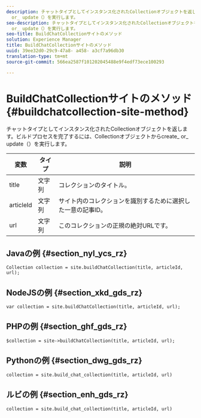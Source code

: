 ```yaml
---
description: チャットタイプとしてインスタンス化されたCollectionオブジェクトを返します。ビルドプロセスを完了するには、Collectionオブジェクトからcreate_
  or_ update（）を実行します。
seo-description: チャットタイプとしてインスタンス化されたCollectionオブジェクトを返します。ビルドプロセスを完了するには、Collectionオブジェクトからcreate_
  or_ update（）を実行します。
seo-title: BuildChatCollectionサイトのメソッド
solution: Experience Manager
title: BuildChatCollectionサイトのメソッド
uuid: 39ee32d0-29c9-47a8- a458- a3cf7a96db30
translation-type: tm+mt
source-git-commit: 566ea2587f101202045488e9f4edf73ece100293

---
```



# BuildChatCollectionサイトのメソッド{#buildchatcollection-site-method}

チャットタイプとしてインスタンス化されたCollectionオブジェクトを返します。ビルドプロセスを完了するには、Collectionオブジェクトからcreate_ or_ update（）を実行します。

| 変数 | タイプ | 説明 |
|--- |--- |--- |
| title | 文字列 | コレクションのタイトル。 |
| articleId | 文字列 | サイト内のコレクションを識別するために選択した一意の記事ID。 |
| url | 文字列 | このコレクションの正規の絶対URLです。 |

## Javaの例 {#section_nyl_ycs_rz}

```
Collection collection = site.buildChatCollection(title, articleId, url); 
```

## NodeJSの例 {#section_xkd_gds_rz}

```
var collection = site.buildChatCollection(title, articleId, url); 
```

## PHPの例 {#section_ghf_gds_rz}

```
$collection = site->buildChatCollection(title, articleId, url); 
```

## Pythonの例 {#section_dwg_gds_rz}

```
collection = site.build_chat_collection(title, articleId, url) 
```

## ルビの例 {#section_enh_gds_rz}

```
collection = site.build_chat_collection(title, articleId, url)
```
